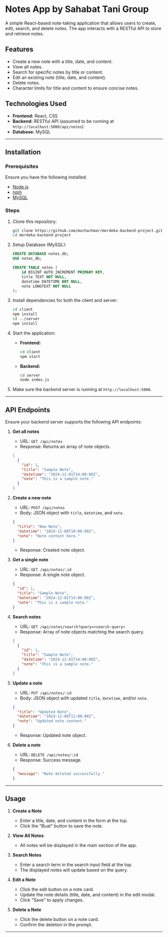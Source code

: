 # Notes App by Sahabat Tani Group

A simple React-based note-taking application that allows users to create, edit, search, and delete notes. The app interacts with a RESTful API to store and retrieve notes.

## Features

- Create a new note with a title, date, and content.
- View all notes.
- Search for specific notes by title or content.
- Edit an existing note (title, date, and content).
- Delete notes.
- Character limits for title and content to ensure concise notes.

## Technologies Used

- **Frontend:** React, CSS
- **Backend:** RESTful API (assumed to be running at `http://localhost:5000/api/notes`)
- **Database:** MySQL

---

## Installation

### Prerequisites

Ensure you have the following installed:

- [Node.js](https://nodejs.org/)
- [npm](https://www.npmjs.com/)
- [MySQL](https://www.mysql.com/)

### Steps

1. Clone this repository:

   ```bash
   git clone https://github.com/mochachmar/merdeka-backend-project.git
   cd merdeka-backend-project
   ```

2. Setup Database (MySQL):

   ```sql
   CREATE DATABASE notes_db;
   USE notes_db;

   CREATE TABLE notes (
       id BIGINT AUTO_INCREMENT PRIMARY KEY,
       title TEXT NOT NULL,
       datetime DATETIME NOT NULL,
       note LONGTEXT NOT NULL
   );
   ```

3. Install dependencies for both the client and server:

   ```bash
   cd client
   npm install
   cd ../server
   npm install
   ```

4. Start the application:

   - **Frontend:**

     ```bash
     cd client
     npm start
     ```

   - **Backend:**
     ```bash
     cd server
     node index.js
     ```

5. Make sure the backend server is running at `http://localhost:5000`.

---

## API Endpoints

Ensure your backend server supports the following API endpoints:

1. **Get all notes**

   - URL: `GET /api/notes`
   - Response: Returns an array of note objects.

   ```json
   [
     {
       "id": 1,
       "title": "Sample Note",
       "datetime": "2024-12-01T14:00:00Z",
       "note": "This is a sample note."
     }
   ]
   ```

2. **Create a new note**

   - URL: `POST /api/notes`
   - Body: JSON object with `title`, `datetime`, and `note`.

   ```json
   {
     "title": "New Note",
     "datetime": "2024-12-08T10:00:00Z",
     "note": "Note content here."
   }
   ```

   - Response: Created note object.

3. **Get a single note**

   - URL: `GET /api/notes/:id`
   - Response: A single note object.

   ```json
   {
     "id": 1,
     "title": "Sample Note",
     "datetime": "2024-12-01T14:00:00Z",
     "note": "This is a sample note."
   }
   ```

4. **Search notes**

   - URL: `GET /api/notes/search?query=<search-query>`
   - Response: Array of note objects matching the search query.

   ```json
   [
     {
       "id": 1,
       "title": "Sample Note",
       "datetime": "2024-12-01T14:00:00Z",
       "note": "This is a sample note."
     }
   ]
   ```

5. **Update a note**

   - URL: `PUT /api/notes/:id`
   - Body: JSON object with updated `title`, `datetime`, and/or `note`.

   ```json
   {
     "title": "Updated Note",
     "datetime": "2024-12-08T12:00:00Z",
     "note": "Updated note content."
   }
   ```

   - Response: Updated note object.

6. **Delete a note**
   - URL: `DELETE /api/notes/:id`
   - Response: Success message.
   ```json
   {
     "message": "Note deleted successfully."
   }
   ```

---

## Usage

1. **Create a Note**

   - Enter a title, date, and content in the form at the top.
   - Click the "Buat" button to save the note.

2. **View All Notes**

   - All notes will be displayed in the main section of the app.

3. **Search Notes**

   - Enter a search term in the search input field at the top.
   - The displayed notes will update based on the query.

4. **Edit a Note**

   - Click the edit button on a note card.
   - Update the note details (title, date, and content) in the edit modal.
   - Click "Save" to apply changes.

5. **Delete a Note**
   - Click the delete button on a note card.
   - Confirm the deletion in the prompt.

---
